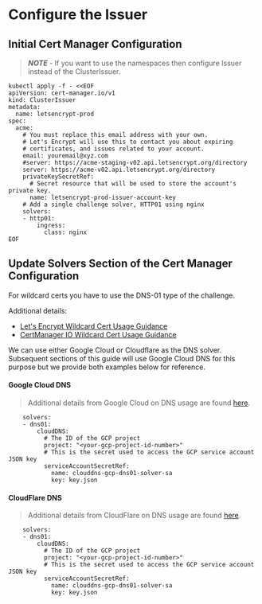 # Configure the Issuer

## Initial Cert Manager Configuration

> _**NOTE**_ -  If you want to use the namespaces then configure Issuer instead of the ClusterIssuer.

```
kubectl apply -f - <<EOF
apiVersion: cert-manager.io/v1
kind: ClusterIssuer
metadata:
  name: letsencrypt-prod
spec:
  acme:
    # You must replace this email address with your own.
    # Let's Encrypt will use this to contact you about expiring
    # certificates, and issues related to your account.
    email: youremail@xyz.com
    #server: https://acme-staging-v02.api.letsencrypt.org/directory
    server: https://acme-v02.api.letsencrypt.org/directory
    privateKeySecretRef:
      # Secret resource that will be used to store the account's private key.
      name: letsencrypt-prod-issuer-account-key
    # Add a single challenge solver, HTTP01 using nginx
    solvers:
    - http01:
        ingress:
          class: nginx
EOF
```

## Update Solvers Section of the Cert Manager Configuration

For wildcard certs you have to use the DNS-01 type of the challenge.

Additional details:

* [Let's Encrypt Wildcard Cert Usage Guidance](https://letsencrypt.org/docs/faq/#does-let-s-encrypt-issue-wildcard-certificates)
* [CertManager IO Wildcard Cert Usage Guidance](https://cert-manager.io/docs/release-notes/release-notes-0.3/#acmev2-and-lets-encrypt-wildcard-certificates)

We can use either Google Cloud or Cloudflare as the DNS solver.  Subsequent sections of this guide will use Google Cloud DNS for this purpose but we provide both examples below for reference.

#### Google Cloud DNS

> Additional details from Google Cloud on DNS usage are found [here](https://cert-manager.io/docs/configuration/acme/dns01/google/).

```
    solvers:
    - dns01:
        cloudDNS:
          # The ID of the GCP project
          project: "<your-gcp-project-id-number>"
          # This is the secret used to access the GCP service account JSON key
          serviceAccountSecretRef:
            name: clouddns-gcp-dns01-solver-sa
            key: key.json
```

#### CloudFlare DNS

> Additional details from CloudFlare on DNS usage are found [here](https://cert-manager.io/docs/configuration/acme/dns01/google/).

```
    solvers:
    - dns01:
        cloudDNS:
          # The ID of the GCP project
          project: "<your-gcp-project-id-number>"
          # This is the secret used to access the GCP service account JSON key
          serviceAccountSecretRef:
            name: clouddns-gcp-dns01-solver-sa
            key: key.json
```
